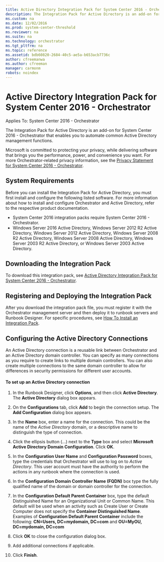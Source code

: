 ```yaml
---
title: Active Directory Integration Pack for System Center 2016 - Orchestrator
description: The Integration Pack for Active Directory is an add-on for System Center 2016 - Orchestrator that enables you to automate common Active Directory management functions.
ms.custom: na
ms.date: 12/02/2016
ms.prod: system-center-threshold
ms.reviewer: na
ms.suite: na
ms.technology: orchestrator
ms.tgt_pltfrm: na
ms.topic: reference
ms.assetid: bdb60820-2684-40c5-ae5a-b653acb7736c
author: cfreemanwa
ms.author: cfreeman
manager: carmonm
robots: noindex
---
```

# Active Directory Integration Pack for System Center 2016 - Orchestrator

Applies To: System Center 2016 - Orchestrator

The Integration Pack for Active Directory is an add-on for System Center 2016 - Orchestrator that enables you to automate common Active Directory management functions.

Microsoft is committed to protecting your privacy, while delivering software that brings you the performance, power, and convenience you want. For more Orchestrator-related privacy information, see the [Privacy Statement for System Center 2016 - Orchestrator](https://www.microsoft.com/en-us/privacystatement/EnterpriseDev/default.aspx).

## System Requirements

Before you can install the Integration Pack for Active Directory, you must first install and configure the following listed software. For more information about how to install and configure Orchestrator and Active Directory, refer to the respective product documentation.

-   System Center 2016 integration packs require System Center 2016 - Orchestrator.
-   Windows Server 2016 Active Directory, Windows Server 2012 R2 Active Directory, Windows Server 2012 Active Directory, Windows Server 2008 R2 Active Directory, Windows Server 2008 Active Directory, Windows Server 2003 R2 Active Directory, or Windows Server 2003 Active Directory.

## Downloading the Integration Pack

To download this integration pack, see [Active Directory Integration Pack for System Center 2016 - Orchestrator](https://www.microsoft.com/en-us/download/details.aspx?id=54098).

## Registering and Deploying the Integration Pack

After you download the integration pack file, you must register it with the Orchestrator management server and then deploy it to runbook servers and Runbook Designer. For specific procedures, see [How To Install an Integration Pack](https://technet.microsoft.com/system-center-docs/orch/manage/how-to-add-an-integration-pack).

## Configuring the Active Directory Connections

An Active Directory connection is a reusable link between Orchestrator and an Active Directory domain controller. You can specify as many connections as you require to create links to multiple domain controllers. You can also create multiple connections to the same domain controller to allow for differences in security permissions for different user accounts.

#### To set up an Active Directory connection

1.  In the Runbook Designer, click **Options**, and then click **Active Directory**. The **Active Directory** dialog box appears.

2.  On the **Configurations** tab, click **Add** to begin the connection setup. The **Add Configuration** dialog box appears.

3.  In the **Name** box, enter a name for the connection. This could be the name of the *Active Directory* domain, or a descriptive name to distinguish the type of connection.

4.  Click the ellipsis button (...) next to the **Type** box and select **Microsoft Active Directory Domain Configuration**. Click **OK**.

5.  In the **Configuration User Name** and **Configuration Password** boxes, type the credentials that Orchestrator will use to log on to *Active Directory*. This user account must have the authority to perform the actions in any runbook where the connection is used.

6.  In the **Configuration Domain Controller Name (FQDN)** box type the fully qualified name of the domain or domain controller for the connection.

7.  In the **Configuration Default Parent Container** box, type the default Distinguished Name for an Organizational Unit or Common Name. This default will be used when an activity such as Create User or Create Computer does not specify the **Container Distinguished Name**.<br>Examples of **Configuration Default Parent Container** include the following: **CN=Users, DC=mydomain, DC=com** and **OU=MyOU, DC=mydomain, DC=com**

8.  Click **OK** to close the configuration dialog box.

9.  Add additional connections if applicable.

10. Click **Finish**.

